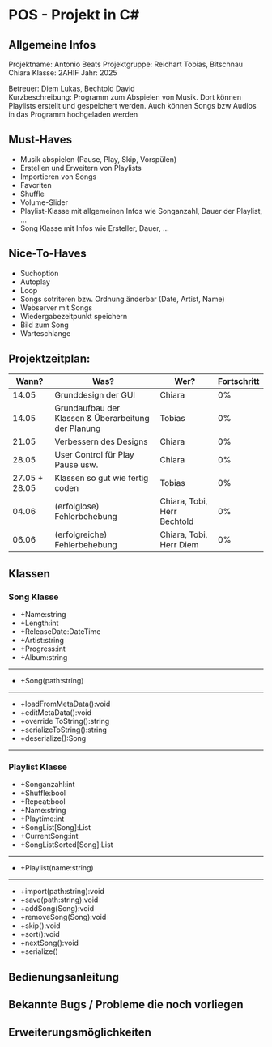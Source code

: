 # POS - Projekt in C#

## Allgemeine Infos
Projektname: Antonio Beats
Projektgruppe: Reichart Tobias, Bitschnau Chiara
Klasse: 2AHIF
Jahr: 2025

Betreuer: Diem Lukas, Bechtold David                                                                                
Kurzbeschreibung: 
Programm zum Abspielen von Musik. Dort können Playlists erstellt und gespeichert werden.
Auch können Songs bzw Audios in das Programm hochgeladen werden


## Must-Haves
- Musik abspielen (Pause, Play, Skip, Vorspülen)
- Erstellen und Erweitern von Playlists
- Importieren von Songs
- Favoriten
- Shuffle
- Volume-Slider
- Playlist-Klasse mit allgemeinen Infos wie Songanzahl, Dauer der Playlist, ...
- Song Klasse mit Infos wie Ersteller, Dauer, ...


## Nice-To-Haves
- Suchoption
- Autoplay
- Loop
- Songs sotriteren bzw. Ordnung änderbar (Date, Artist, Name)
- Webserver mit Songs
- Wiedergabezeitpunkt speichern
- Bild zum Song
- Warteschlange

## Projektzeitplan:
| Wann? | Was? | Wer? | Fortschritt |
|----------|----------|----------|----------|
| 14.05 | Grunddesign der GUI | Chiara | 0% |
| 14.05 | Grundaufbau der Klassen & Überarbeitung der Planung | Tobias | 0% |
| 21.05 | Verbessern des Designs | Chiara | 0% |
| 28.05 | User Control für Play Pause usw. | Chiara | 0% |
| 27.05 + 28.05 | Klassen so gut wie fertig coden | Tobias | 0% |
| 04.06 | (erfolglose) Fehlerbehebung | Chiara, Tobi, Herr Bechtold | 0% |
| 06.06 | (erfolgreiche) Fehlerbehebung | Chiara, Tobi, Herr Diem | 0% |



## Klassen
### Song Klasse
- +Name:string
- +Length:int
- +ReleaseDate:DateTime
- +Artist:string
- +Progress:int
- +Album:string
- --------------------------
- +Song(path:string)
- --------------------------
- +loadFromMetaData():void
- +editMetaData():void
- +override ToString():string
- +serializeToString():string
- +deserialize():Song
- --------------------------

### Playlist Klasse
- +Songanzahl:int 
- +Shuffle:bool 
- +Repeat:bool 
- +Name:string 
- +Playtime:int 
- +SongList[Song]:List 
- +CurrentSong:int 
- +SongListSorted[Song]:List
- --------------------------
- +Playlist(name:string)
- --------------------------
- +import(path:string):void 
- +save(path:string):void 
- +addSong(Song):void 
- +removeSong(Song):void 
- +skip():void 
- +sort():void 
- +nextSong():void 
- +serialize() 




## Bedienungsanleitung
## Bekannte Bugs / Probleme die noch vorliegen
## Erweiterungsmöglichkeiten

